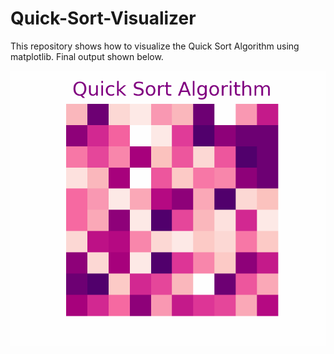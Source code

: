 # Quick-Sort-Visualizer
This repository shows how to visualize the Quick Sort Algorithm using matplotlib. Final output shown below.

![alt-text](https://github.com/fahimnis/Quick-Sort-Visualizer/blob/master/QSort3.gif)
